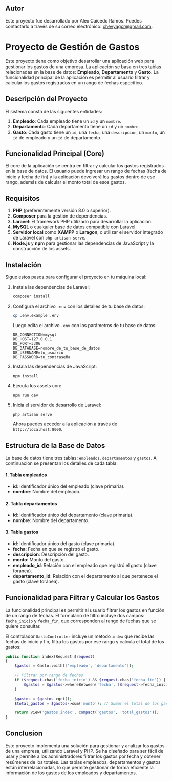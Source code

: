 ## Autor
Este proyecto fue desarrollado por Alex Caicedo Ramos. Puedes contactarlo a través de su correo electrónico: chevyagcr@gmail.com.


# Proyecto de Gestión de Gastos

Este proyecto tiene como objetivo desarrollar una aplicación web para gestionar los gastos de una empresa. La aplicación se basa en tres tablas relacionadas en la base de datos: **Empleado**, **Departamento** y **Gasto**. La funcionalidad principal de la aplicación es permitir al usuario filtrar y calcular los gastos registrados en un rango de fechas específico.

## Descripción del Proyecto

El sistema consta de las siguientes entidades:

1. **Empleado**: Cada empleado tiene un `id` y un `nombre`.
2. **Departamento**: Cada departamento tiene un `id` y un `nombre`.
3. **Gasto**: Cada gasto tiene un `id`, una `fecha`, una `descripción`, un `monto`, un `id` de empleado y un `id` de departamento.

## Funcionalidad Principal (Core)
El core de la aplicación se centra en filtrar y calcular los gastos registrados en la base de datos. El usuario puede ingresar un rango de fechas (fecha de inicio y fecha de fin) y la aplicación devolverá los gastos dentro de ese rango, además de calcular el monto total de esos gastos.

## Requisitos

1. **PHP** (preferentemente versión 8.0 o superior).
2. **Composer** para la gestión de dependencias.
3. **Laravel**: El framework PHP utilizado para desarrollar la aplicación.
4. **MySQL** o cualquier base de datos compatible con Laravel.
5. **Servidor local** como **XAMPP** o **Laragon**, o utilizar el servidor integrado de Laravel con `php artisan serve`.
6. **Node.js** y **npm** para gestionar las dependencias de JavaScript y la construcción de los assets.

## Instalación

Sigue estos pasos para configurar el proyecto en tu máquina local:

1. Instala las dependencias de Laravel:

    ```bash
    composer install
    ```

2. Configura el archivo `.env` con los detalles de tu base de datos:

    ```bash
    cp .env.example .env
    ```

    Luego edita el archivo `.env` con los parámetros de tu base de datos:

    ```dotenv
    DB_CONNECTION=mysql
    DB_HOST=127.0.0.1
    DB_PORT=3306
    DB_DATABASE=nombre_de_tu_base_de_datos
    DB_USERNAME=tu_usuario
    DB_PASSWORD=tu_contraseña
    ```

3. Instala las dependencias de JavaScript:

    ```bash
    npm install
    ```

4. Ejecuta los assets con:

    ```bash
    npm run dev
    ```

5. Inicia el servidor de desarrollo de Laravel:

    ```bash
    php artisan serve
    ```

    Ahora puedes acceder a la aplicación a través de `http://localhost:8000`.

## Estructura de la Base de Datos

La base de datos tiene tres tablas: `empleados`, `departamentos` y `gastos`. A continuación se presentan los detalles de cada tabla:

#### 1. Tabla **empleados**

- **id**: Identificador único del empleado (clave primaria).
- **nombre**: Nombre del empleado.

#### 2. Tabla **departamentos**

- **id**: Identificador único del departamento (clave primaria).
- **nombre**: Nombre del departamento.

#### 3. Tabla **gastos**

- **id**: Identificador único del gasto (clave primaria).
- **fecha**: Fecha en que se registró el gasto.
- **descripcion**: Descripción del gasto.
- **monto**: Monto del gasto.
- **empleado_id**: Relación con el empleado que registró el gasto (clave foránea).
- **departamento_id**: Relación con el departamento al que pertenece el gasto (clave foránea).

## Funcionalidad para Filtrar y Calcular los Gastos

La funcionalidad principal es permitir al usuario filtrar los gastos en función de un rango de fechas. El formulario de filtro incluye dos campos: `fecha_inicio` y `fecha_fin`, que corresponden al rango de fechas que se quiere consultar.

El controlador `GastoController` incluye un método `index` que recibe las fechas de inicio y fin, filtra los gastos por ese rango y calcula el total de los gastos:

```php
public function index(Request $request)
{
    $gastos = Gasto::with(['empleado', 'departamento']);

    // Filtrar por rango de fechas
    if ($request->has('fecha_inicio') && $request->has('fecha_fin')) {
        $gastos = $gastos->whereBetween('fecha', [$request->fecha_inicio, $request->fecha_fin]);
    }

    $gastos = $gastos->get();
    $total_gastos = $gastos->sum('monto'); // Sumar el total de los gastos

    return view('gastos.index', compact('gastos', 'total_gastos'));
}
```

## Conclusion
Este proyecto implementa una solución para gestionar y analizar los gastos de una empresa, utilizando Laravel y PHP. Se ha diseñado para ser fácil de usar y permite a los administradores filtrar los gastos por fecha y obtener resúmenes de los totales. Las tablas empleados, departamentos y gastos están interrelacionadas, lo que permite gestionar de forma eficiente la información de los gastos de los empleados y departamentos.


